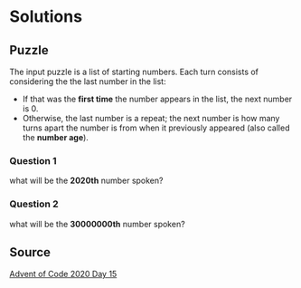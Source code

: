 # Solutions

## Puzzle

The input puzzle is a list of starting numbers. Each turn consists of considering the the last number in the list:

- If that was the **first time** the number appears in the list, the next number is 0.
- Otherwise, the last number is a repeat; the next number is how many turns apart the number is from when it previously appeared (also called the **number age**).

### Question 1

what will be the **2020th** number spoken?

### Question 2

what will be the **30000000th** number spoken?

## Source

[Advent of Code 2020 Day 15](https://adventofcode.com/2020/day/15 "AoC 2020 Day 15")
